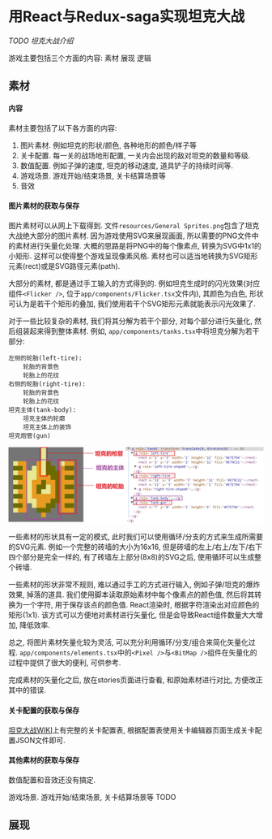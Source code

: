 # 用React与Redux-saga实现坦克大战

*TODO 坦克大战介绍*



游戏主要包括三个方面的内容: 素材 展现 逻辑

## 素材

#### 内容

素材主要包括了以下各方面的内容:

1. 图片素材. 例如坦克的形状/颜色, 各种地形的颜色/样子等
2. 关卡配置. 每一关的战场地形配置, 一关内会出现的敌对坦克的数量和等级.
3. 数值配置. 例如子弹的速度, 坦克的移动速度, 道具铲子的持续时间等.
4. 游戏场景. 游戏开始/结束场景, 关卡结算场景等
5. 音效

#### 图片素材的获取与保存

图片素材可以从网上下载得到. 文件`resources/General Sprites.png`包含了坦克大战绝大部分的图片素材. 因为游戏使用SVG来展现画面, 所以需要的PNG文件中的素材进行矢量化处理. 大概的思路是将PNG中的每个像素点, 转换为SVG中1x1的小矩形. 这样可以使得整个游戏呈现像素风格. 素材也可以适当地转换为SVG矩形元素(rect)或是SVG路径元素(path).

大部分的素材, 都是通过手工输入的方式得到的. 例如坦克生成时的闪光效果(对应组件`<Flicker />`, 位于`app/components/Flicker.tsx`文件内), 其颜色为白色, 形状可认为是若干个矩形的叠加, 我们使用若干个SVG矩形元素就能表示闪光效果了. 

对于一些比较复杂的素材, 我们将其分解为若干个部分, 对每个部分进行矢量化, 然后组装起来得到整体素材. 例如, `app/components/tanks.tsx`中将坦克分解为若干部分:

```
左侧的轮胎(left-tire):
	轮胎的背景色
	轮胎上的花纹
右侧的轮胎(right-tire):
	轮胎的背景色
	轮胎上的花纹
坦克主体(tank-body):
	坦克主体的轮廓
	坦克主体上的装饰
坦克炮管(gun)
```

![素材分解](resource-decompose.jpg)

一些素材的形状具有一定的模式, 此时我们可以使用循环/分支的方式来生成所需要的SVG元素. 例如一个完整的砖墙的大小为16x16, 但是砖墙的左上/右上/左下/右下四个部分是完全一样的, 有了砖墙左上部分(8x8)的SVG之后, 使用循环可以生成整个砖墙.

一些素材的形状非常不规则, 难以通过手工的方式进行输入, 例如子弹/坦克的爆炸效果, 掉落的道具. 我们使用脚本读取原始素材中每个像素点的颜色值, 然后将其转换为一个字符, 用于保存该点的颜色值. React渲染时, 根据字符渲染出对应颜色的矩形(1x1). 该方式可以方便地对素材进行矢量化, 但是会导致React组件数量大大增加, 降低效率.

总之, 将图片素材矢量化较为灵活, 可以充分利用循环/分支/组合来简化矢量化过程. `app/components/elements.tsx`中的`<Pixel />`与`<BitMap />`组件在矢量化的过程中提供了很大的便利, 可供参考.

完成素材的矢量化之后, 放在stories页面进行查看, 和原始素材进行对比, 方便改正其中的错误.

#### 关卡配置的获取与保存

[坦克大战WIKI](https://strategywiki.org/wiki/Battle_City)上有完整的关卡配置表, 根据配置表使用关卡编辑器页面生成关卡配置JSON文件即可.

#### 其他素材的获取与保存

数值配置和音效还没有搞定.

游戏场景. 游戏开始/结束场景, 关卡结算场景等 TODO

## 展现

